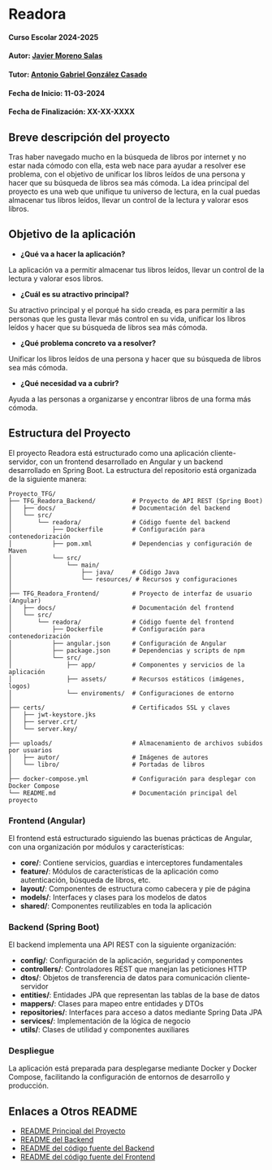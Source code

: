 # Readora

#### Curso Escolar 2024-2025
#### Autor: [Javier Moreno Salas](https://github.com/JavierMoren)
#### Tutor: [Antonio Gabriel González Casado](https://github.com/antonio-gabriel-gonzalez-casado)
#### Fecha de Inicio: 11-03-2024
#### Fecha de Finalización: XX-XX-XXXX

## Breve descripción del proyecto

Tras haber navegado mucho en la búsqueda de libros por internet y no estar nada cómodo con ella, esta web nace para ayudar a resolver ese problema, con el objetivo de unificar los libros leídos de una persona y hacer que su búsqueda de libros sea más cómoda.
La idea principal del proyecto es una web que unifique tu universo de lectura, en la cual puedas almacenar tus libros leídos, llevar un control de la lectura y valorar esos libros.

## Objetivo de la aplicación

- **¿Qué va a hacer la aplicación?**
  
La aplicación va a permitir almacenar tus libros leídos, llevar un control de la lectura y valorar esos libros.
- **¿Cuál es su atractivo principal?**

Su atractivo principal y el porqué ha sido creada, es para permitir a las personas que les gusta llevar más control en su vida, unificar los libros leídos y hacer que su búsqueda de libros sea más cómoda.
- **¿Qué problema concreto va a resolver?**
  
Unificar los libros leídos de una persona y hacer que su búsqueda de libros sea más cómoda.
- **¿Qué necesidad va a cubrir?**
  
Ayuda a las personas a organizarse y encontrar libros de una forma más cómoda.

## Estructura del Proyecto

El proyecto Readora está estructurado como una aplicación cliente-servidor, con un frontend desarrollado en Angular y un backend desarrollado en Spring Boot. La estructura del repositorio está organizada de la siguiente manera:

```
Proyecto_TFG/
├── TFG_Readora_Backend/          # Proyecto de API REST (Spring Boot)
│   ├── docs/                     # Documentación del backend
│   └── src/
│       └── readora/              # Código fuente del backend
│           ├── Dockerfile        # Configuración para contenedorización
│           ├── pom.xml           # Dependencias y configuración de Maven
│           └── src/
│               └── main/
│                   ├── java/     # Código Java
│                   └── resources/ # Recursos y configuraciones
│
├── TFG_Readora_Frontend/         # Proyecto de interfaz de usuario (Angular)
│   ├── docs/                     # Documentación del frontend
│   └── src/
│       └── readora/              # Código fuente del frontend
│           ├── Dockerfile        # Configuración para contenedorización
│           ├── angular.json      # Configuración de Angular
│           ├── package.json      # Dependencias y scripts de npm
│           └── src/
│               ├── app/          # Componentes y servicios de la aplicación
│               ├── assets/       # Recursos estáticos (imágenes, logos)
│               └── enviroments/  # Configuraciones de entorno
│
├── certs/                        # Certificados SSL y claves
│   ├── jwt-keystore.jks
│   ├── server.crt/
│   └── server.key/
│
├── uploads/                      # Almacenamiento de archivos subidos por usuarios
│   ├── autor/                    # Imágenes de autores
│   └── libro/                    # Portadas de libros
│
├── docker-compose.yml            # Configuración para desplegar con Docker Compose
└── README.md                     # Documentación principal del proyecto
```

### Frontend (Angular)
El frontend está estructurado siguiendo las buenas prácticas de Angular, con una organización por módulos y características:

- **core/**: Contiene servicios, guardias e interceptores fundamentales
- **feature/**: Módulos de características de la aplicación como autenticación, búsqueda de libros, etc.
- **layout/**: Componentes de estructura como cabecera y pie de página
- **models/**: Interfaces y clases para los modelos de datos
- **shared/**: Componentes reutilizables en toda la aplicación

### Backend (Spring Boot)
El backend implementa una API REST con la siguiente organización:

- **config/**: Configuración de la aplicación, seguridad y componentes
- **controllers/**: Controladores REST que manejan las peticiones HTTP
- **dtos/**: Objetos de transferencia de datos para comunicación cliente-servidor
- **entities/**: Entidades JPA que representan las tablas de la base de datos
- **mappers/**: Clases para mapeo entre entidades y DTOs
- **repositories/**: Interfaces para acceso a datos mediante Spring Data JPA
- **services/**: Implementación de la lógica de negocio
- **utils/**: Clases de utilidad y componentes auxiliares

### Despliegue
La aplicación está preparada para desplegarse mediante Docker y Docker Compose, facilitando la configuración de entornos de desarrollo y producción.

## Enlaces a Otros README

- [README Principal del Proyecto](/README.md)
- [README del Backend](/TFG_Readora_Backend/README.md)
- [README del código fuente del Backend](/TFG_Readora_Backend/src/README.md)
- [README del código fuente del Frontend](/TFG_Readora_Frontend/src/README.md)
